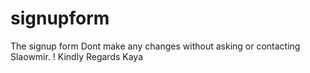 # signupform
The signup form
Dont make any changes without asking or contacting Slaowmir. ! 
Kindly Regards Kaya
